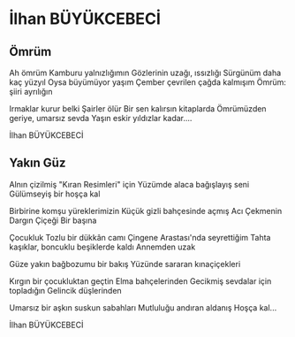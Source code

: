 # İlhan BÜYÜKCEBECİ

##  Ömrüm

Ah ömrüm
Kamburu yalnızlığımın
Gözlerinin uzağı, ıssızlığı
Sürgünüm daha kaç yüzyıl
Oysa büyümüyor yaşım
Çember çevrilen çağda kalmışım
Ömrüm: şiiri ayrılığın

Irmaklar kurur belki
Şairler ölür
Bir sen kalırsın kitaplarda
Ömrümüzden geriye, umarsız sevda
Yaşın eskir yıldızlar kadar....

İlhan BÜYÜKCEBECİ

## Yakın Güz

Alnın çizilmiş
"Kıran Resimleri" için
Yüzümde alaca bağışlayış seni
Gülümseyiş bir hoşça kal

Birbirine komşu yüreklerimizin
Küçük gizli bahçesinde açmış
Acı Çekmenin Dargın Çiçeği
Bir başına

Çocukluk
Tozlu bir dükkân camı
Çingene Arastası'nda seyrettiğim
Tahta kaşıklar, boncuklu beşiklerde kaldı
Annemden uzak

Güze yakın bağbozumu bir bakış
Yüzünde sararan kınaçiçekleri

Kırgın bir çocukluktan geçtin
Elma bahçelerinden
Gecikmiş sevdalar için topladığın
Gelincik düşlerinden

Umarsız bir aşkın suskun sabahları
Mutluluğu andıran aldanış
Hoşça kal...

İlhan BÜYÜKCEBECİ